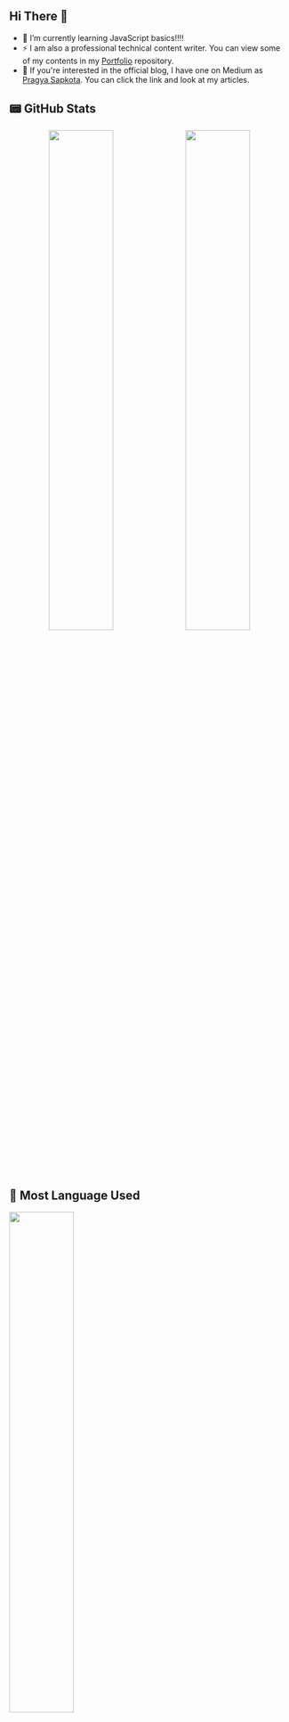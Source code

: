 ## Hi There 👋

- 🌱 I’m currently learning JavaScript basics!!!!
- ⚡ I am also a professional technical content writer. You can view some of my contents in my [Portfolio](https://github.com/Pragya2056/Portfolio) repository. 
- 🔭 If you're interested in the official blog, I have one on Medium as [Pragya Sapkota](https://medium.com/@pragyasapkota). You can click the link and look at my articles. 

## 📟 GitHub Stats

<p align="center">
	<img width="48%" src="https://github-readme-stats.vercel.app/api?username=Pragya2056&show_icons=true&theme=radical" />
	<img width="48%" src="https://github-readme-streak-stats.herokuapp.com/?user=Pragya2056&theme=radical" />
</p>

## 📄 Most Language Used
<p align="left">
	<img width="48%" src="https://github-readme-stats.vercel.app/api/top-langs/?username=Pragya2056&layout=compact" />
	
</p>

- 📫 How to reach me: [Linkedin](https://www.linkedin.com/in/pragya-sapkota-83a38a191/)
